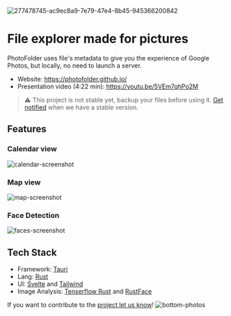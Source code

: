 ![277478745-ac9ec8a9-7e79-47e4-8b45-945366200842](https://github.com/PhotoFolder/app/assets/61973781/3b178d5d-ea4b-4980-a0dc-8037879cdebf)

# File explorer made for pictures
PhotoFolder uses file's metadata to give you the experience of Google Photos, but locally, no need to launch a server.

- Website: https://photofolder.github.io/
- Presentation video (4:22 min): https://youtu.be/5VEm7qhPo2M

> ⚠️ This project is not stable yet, backup your files before using it. [Get notified](https://forms.gle/UPmNKp9FncKYnvcW7) when we have a stable version.


## Features

### Calendar view
![calendar-screenshot](https://github.com/PhotoFolder/app/assets/27826950/9096c416-b26b-4611-8c01-948596039951)

### Map view
![map-screenshot](https://github.com/PhotoFolder/app/assets/27826950/c04067b2-0b5e-4eeb-95c1-ae16cea08040)

### Face Detection
![faces-screenshot](https://github.com/PhotoFolder/app/assets/27826950/1b652e3a-6743-4288-9074-485f8244e9d6)


## Tech Stack
- Framework: [Tauri](https://tauri.app/)
- Lang: [Rust](https://www.rust-lang.org/)
- UI: [Svelte](https://svelte.dev/) and [Tailwind](https://tailwindcss.com/)
- Image Analysis: [Tenserflow Rust](https://github.com/tensorflow/rust) and [RustFace](https://github.com/atomashpolskiy/rustface)

If you want to contribute to the [project let us know](https://forms.gle/UPmNKp9FncKYnvcW7)!
![bottom-photos](https://github.com/PhotoFolder/app/assets/27826950/9f1b14fd-6629-4c21-8d9f-bdfeb669c0ed)
